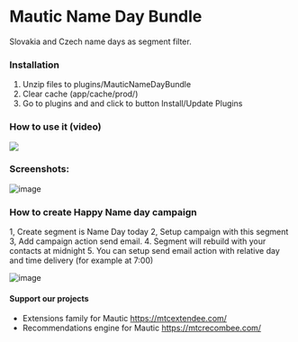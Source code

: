 # Mautic Name Day Bundle

Slovakia and Czech name days as segment filter.

### Installation

1. Unzip files to plugins/MauticNameDayBundle
2. Clear cache (app/cache/prod/)
3. Go to plugins and and click to button Install/Update Plugins


### How to use it (video)

[![](http://img.youtube.com/vi/BFPa0EP3Sqs/0.jpg)](http://www.youtube.com/watch?v=BFPa0EP3Sqs)

### Screenshots:

![image](https://user-images.githubusercontent.com/462477/64100238-7c2c8d00-cd6b-11e9-82ed-9e3e5435f288.png)

### How to create Happy Name day campaign

1, Create segment is Name Day today
2, Setup campaign with this segment
3, Add campaign action send email. 
4. Segment will rebuild with your contacts at midnight 
5. You can setup send email action with relative day and time delivery (for example at 7:00)

![image](https://user-images.githubusercontent.com/462477/64100869-d548f080-cd6c-11e9-9b3b-26734549d977.png)

#### Support our projects

- Extensions family for Mautic https://mtcextendee.com/
- Recommendations engine for Mautic https://mtcrecombee.com/
